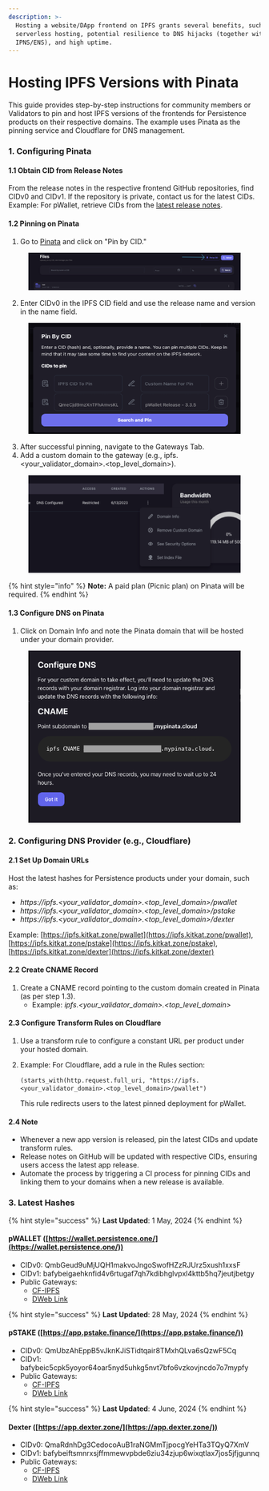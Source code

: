 ```yaml
---
description: >-
  Hosting a website/DApp frontend on IPFS grants several benefits, such as
  serverless hosting, potential resilience to DNS hijacks (together with
  IPNS/ENS), and high uptime.
---
```


# Hosting IPFS Versions with Pinata

This guide provides step-by-step instructions for community members or Validators to pin and host IPFS versions of the frontends for Persistence products on their respective domains. The example uses Pinata as the pinning service and Cloudflare for DNS management.

### 1. Configuring Pinata

#### 1.1 Obtain CID from Release Notes

From the release notes in the respective frontend GitHub repositories, find CIDv0 and CIDv1. If the repository is private, contact us for the latest CIDs. Example: For pWallet, retrieve CIDs from the [latest release notes](https://github.com/persistenceOne/persistenceWallet/releases).

#### 1.2 Pinning on Pinata

1. Go to [Pinata](https://app.pinata.cloud/pinmanager) and click on "Pin by CID."

<figure><img src="../../.gitbook/assets/image.png" alt=""><figcaption></figcaption></figure>

2. Enter CIDv0 in the IPFS CID field and use the release name and version in the name field.

<figure><img src="../../.gitbook/assets/image (1).png" alt=""><figcaption></figcaption></figure>

3. After successful pinning, navigate to the Gateways Tab.
4. Add a custom domain to the gateway (e.g., ipfs.\<your\_validator\_domain>.\<top\_level\_domain>).

<figure><img src="../../.gitbook/assets/image (2).png" alt=""><figcaption></figcaption></figure>

{% hint style="info" %}
**Note:** A paid plan (Picnic plan) on Pinata will be required.
{% endhint %}

#### 1.3 Configure DNS on Pinata

1. Click on Domain Info and note the Pinata domain that will be hosted under your domain provider.

<figure><img src="../../.gitbook/assets/image (3).png" alt=""><figcaption></figcaption></figure>

### 2. Configuring DNS Provider (e.g., Cloudflare)

#### 2.1 Set Up Domain URLs

Host the latest hashes for Persistence products under your domain, such as:

* _https://ipfs.\<your\_validator\_domain>.\<top\_level\_domain>/pwallet_
* _https://ipfs.\<your\_validator\_domain>.\<top\_level\_domain>/pstake_
* _https://ipfs.\<your\_validator\_domain>.\<top\_level\_domain>/dexter_

Example: [https://ipfs.kitkat.zone/pwallet](https://ipfs.kitkat.zone/pwallet), [https://ipfs.kitkat.zone/pstake](https://ipfs.kitkat.zone/pstake), [https://ipfs.kitkat.zone/dexter](https://ipfs.kitkat.zone/dexter)

#### 2.2 Create CNAME Record

1. Create a CNAME record pointing to the custom domain created in Pinata (as per step 1.3).
   * Example: _ipfs.\<your\_validator\_domain>.\<top\_level\_domain>_

#### 2.3 Configure Transform Rules on Cloudflare

1. Use a transform rule to configure a constant URL per product under your hosted domain.
2.  Example: For Cloudflare, add a rule in the Rules section:

    ```plaintext
    (starts_with(http.request.full_uri, "https://ipfs.<your_validator_domain>.<top_level_domain>/pwallet")
    ```

    This rule redirects users to the latest pinned deployment for pWallet.

#### 2.4 Note

* Whenever a new app version is released, pin the latest CIDs and update transform rules.
* Release notes on GitHub will be updated with respective CIDs, ensuring users access the latest app release.
* Automate the process by triggering a CI process for pinning CIDs and linking them to your domains when a new release is available.

### 3. Latest Hashes

{% hint style="success" %}
**Last Updated**: 1 May, 2024
{% endhint %}

#### pWALLET ([https://wallet.persistence.one/](https://wallet.persistence.one/))

* CIDv0: QmbGeud9uMjUQH1makvoJngoSwofHZzRJUrz5xush1xxsF
* CIDv1: bafybeigaehknfid4v6rtugaf7qh7kdibhglvpxl4kttb5hq7jeutjbetgy
* Public Gateways:
  * [CF-IPFS](https://bafybeigaehknfid4v6rtugaf7qh7kdibhglvpxl4kttb5hq7jeutjbetgy.ipfs.cf-ipfs.com/)
  * [DWeb Link](https://bafybeigaehknfid4v6rtugaf7qh7kdibhglvpxl4kttb5hq7jeutjbetgy.ipfs.dweb.link/)

{% hint style="success" %}
**Last Updated**: 28 May, 2024
{% endhint %}

#### pSTAKE ([https://app.pstake.finance/](https://app.pstake.finance/))

* CIDv0: QmUbzAhEppB5vJknKJiSTidtqair8TMxhQLva6sQzwF5Cq
* CIDv1: bafybeic5cpk5yoyor64oar5nyd5uhkg5nvt7bfo6vzkovjncdo7o7mypfy
* Public Gateways:
  * [CF-IPFS](https://bafybeic5cpk5yoyor64oar5nyd5uhkg5nvt7bfo6vzkovjncdo7o7mypfy.ipfs.cf-ipfs.com/)
  * [DWeb Link](https://bafybeic5cpk5yoyor64oar5nyd5uhkg5nvt7bfo6vzkovjncdo7o7mypfy.ipfs.dweb.link/)

{% hint style="success" %}
**Last Updated**: 4 June, 2024
{% endhint %}

#### Dexter ([https://app.dexter.zone/](https://app.dexter.zone/))

* CIDv0: QmaRdnhDg3CedocoAuB1raNGMmTjpocgYeHTa3TQyQ7XmV
* CIDv1: bafybeiftsmnrxsjffmmewvpbde6ziu34zjup6wixqtlax7jos5jfjgunnq
* Public Gateways:
  * [CF-IPFS](https://bafybeiftsmnrxsjffmmewvpbde6ziu34zjup6wixqtlax7jos5jfjgunnq.ipfs.cf-ipfs.com/)
  * [DWeb Link](https://bafybeiftsmnrxsjffmmewvpbde6ziu34zjup6wixqtlax7jos5jfjgunnq.ipfs.dweb.link/)
